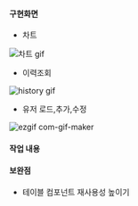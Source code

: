 #### 구현화면

- 차트

![차트 gif](https://user-images.githubusercontent.com/74299317/173784045-85518631-5ddc-4a0b-b4d2-80c36c1808b5.gif)

- 이력조회

![history gif](https://user-images.githubusercontent.com/74299317/174527676-1a3d43b4-fa12-45ff-b2a9-ec4652007d0a.gif)

- 유저 로드,추가,수정

![ezgif com-gif-maker](https://user-images.githubusercontent.com/74299317/174730527-b8b036c8-4d91-466e-8854-45c620ccc8eb.gif)

#### 작업 내용

#### 보완점

- 테이블 컴포넌트 재사용성 높이기
